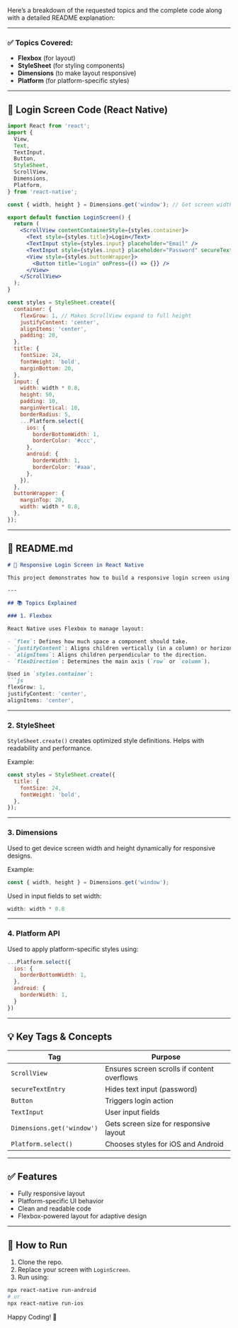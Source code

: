 Here’s a breakdown of the requested topics and the complete code along with a detailed README explanation:

---

### ✅ Topics Covered:

* **Flexbox** (for layout)
* **StyleSheet** (for styling components)
* **Dimensions** (to make layout responsive)
* **Platform** (for platform-specific styles)

---

## 📱 Login Screen Code (React Native)

```jsx
import React from 'react';
import {
  View,
  Text,
  TextInput,
  Button,
  StyleSheet,
  ScrollView,
  Dimensions,
  Platform,
} from 'react-native';

const { width, height } = Dimensions.get('window'); // Get screen width & height

export default function LoginScreen() {
  return (
    <ScrollView contentContainerStyle={styles.container}>
      <Text style={styles.title}>Login</Text>
      <TextInput style={styles.input} placeholder="Email" />
      <TextInput style={styles.input} placeholder="Password" secureTextEntry />
      <View style={styles.buttonWrapper}>
        <Button title="Login" onPress={() => {}} />
      </View>
    </ScrollView>
  );
}

const styles = StyleSheet.create({
  container: {
    flexGrow: 1, // Makes ScrollView expand to full height
    justifyContent: 'center',
    alignItems: 'center',
    padding: 20,
  },
  title: {
    fontSize: 24,
    fontWeight: 'bold',
    marginBottom: 20,
  },
  input: {
    width: width * 0.8,
    height: 50,
    padding: 10,
    marginVertical: 10,
    borderRadius: 5,
    ...Platform.select({
      ios: {
        borderBottomWidth: 1,
        borderColor: '#ccc',
      },
      android: {
        borderWidth: 1,
        borderColor: '#aaa',
      },
    }),
  },
  buttonWrapper: {
    marginTop: 20,
    width: width * 0.8,
  },
});
```

---

## 🧾 README.md

````markdown
# 📱 Responsive Login Screen in React Native

This project demonstrates how to build a responsive login screen using React Native with key layout and styling concepts like Flexbox, StyleSheet, Dimensions, and Platform-specific logic.

---

## 📚 Topics Explained

### 1. Flexbox

React Native uses Flexbox to manage layout:

- `flex`: Defines how much space a component should take.
- `justifyContent`: Aligns children vertically (in a column) or horizontally (in a row).
- `alignItems`: Aligns children perpendicular to the direction.
- `flexDirection`: Determines the main axis (`row` or `column`).

Used in `styles.container`:
```js
flexGrow: 1,
justifyContent: 'center',
alignItems: 'center',
````

---

### 2. StyleSheet

`StyleSheet.create()` creates optimized style definitions. Helps with readability and performance.

Example:

```js
const styles = StyleSheet.create({
  title: {
    fontSize: 24,
    fontWeight: 'bold',
  },
});
```

---

### 3. Dimensions

Used to get device screen width and height dynamically for responsive designs.

Example:

```js
const { width, height } = Dimensions.get('window');
```

Used in input fields to set width:

```js
width: width * 0.8
```

---

### 4. Platform API

Used to apply platform-specific styles using:

```js
...Platform.select({
  ios: {
    borderBottomWidth: 1,
  },
  android: {
    borderWidth: 1,
  }
})
```

---

## 💡 Key Tags & Concepts

| Tag                        | Purpose                                     |
| -------------------------- | ------------------------------------------- |
| `ScrollView`               | Ensures screen scrolls if content overflows |
| `secureTextEntry`          | Hides text input (password)                 |
| `Button`                   | Triggers login action                       |
| `TextInput`                | User input fields                           |
| `Dimensions.get('window')` | Gets screen size for responsive layout      |
| `Platform.select()`        | Chooses styles for iOS and Android          |

---

## ✅ Features

* Fully responsive layout
* Platform-specific UI behavior
* Clean and readable code
* Flexbox-powered layout for adaptive design

---

## 🧪 How to Run

1. Clone the repo.
2. Replace your screen with `LoginScreen`.
3. Run using:

```bash
npx react-native run-android
# or
npx react-native run-ios
```



Happy Coding! 🚀


